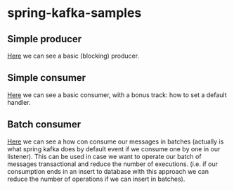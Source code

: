 # spring-kafka-samples

## Simple producer

[Here](src/main/java/com/example/simpleproducer) we can see a basic (blocking) producer.

## Simple consumer

[Here](src/main/java/com/example/simpleconsumer) we can see a basic consumer, with a bonus track: how to set a default handler. 

## Batch consumer

[Here](src/main/java/com/example/batchconsumer) we can see a how con consume our messages in batches (actually is what spring kafka 
does by default event if we consume one by one in our listener). This can be used in case we want to operate our batch of messages 
transactional and reduce the number of executions. (i.e. if our consumption ends in an insert to database with this approach we can 
reduce the number of operations if we can insert in batches). 
